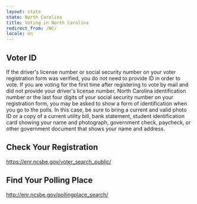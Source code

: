 ```yaml
---
layout: state
state: North Carolina
title: Voting in North Carolina
redirect_from: /NC/
locale: en
---
```


## Voter ID

If the driver's license number or social security number on your voter registration form was verified, you do not need to provide ID in order to vote. If you are voting for the first time after registering to vote by mail and did not provide your driver's license number, North Carolina identification number or the last four digits of your social security number on your registration form, you may be asked to show a form of identification when you go to the polls. In this case, be sure to bring a current and valid photo ID or a copy of a current utility bill, bank statement, student identification card showing your name and photograph, government check, paycheck, or other government document that shows your name and address.

## Check Your Registration

<https://enr.ncsbe.gov/voter_search_public/>

## Find Your Polling Place

<http://enr.ncsbe.gov/pollingplace_search/>
